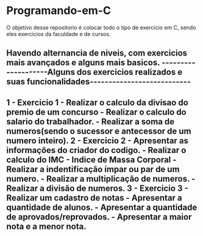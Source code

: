 # Programando-em-C
O objetivo desse repositorio é colocar todo o tipo de exercicio em C,
sendo eles exercicios da faculdade e de cursos.

Havendo alternancia de niveis, com exercicios mais avançados e alguns mais basicos.
--------------------Alguns dos exercicios realizados e suas funcionalidades---------------------------
-------------------------------------------------------------------------------------------------------
1 - Exercicio 1
     - Realizar o calculo da divisao do premio de um concurso
     - Realizar o calculo do salario do trabalhador.
     - Realizar a soma de numeros(sendo o sucessor e antecessor de um numero inteiro).
2 - Exercicio 2
     - Apresentar as informações do criador do codigo.
     - Realizar o calculo do IMC - Indice de Massa Corporal
     - Realizar a indentificação ímpar ou par de um numero.
     - Realizar a multiplicação de numeros.
     - Realizar a divisão de numeros.
3 - Exercicio 3
     - Realizar um cadastro de notas
     - Apresentar a quantidade de alunos.
     - Apresentar a quantidade de aprovados/reprovados.
     - Apresentar a maior nota e a menor nota.
-------------------------------------------------------------------------------------------------------